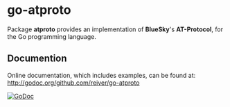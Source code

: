 # go-atproto

Package **atproto** provides an implementation of **BlueSky**'s **AT-Protocol**, for the Go programming language.

## Documention

Online documentation, which includes examples, can be found at: http://godoc.org/github.com/reiver/go-atproto

[![GoDoc](https://godoc.org/github.com/reiver/go-atproto?status.svg)](https://godoc.org/github.com/reiver/go-atproto)
